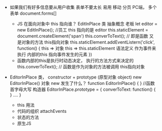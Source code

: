 - 如果我们有好多信息要从用户收集
  表单不要太长  易用
  移动 分页
  PC端， 多个表单  document.forms[]
  - JS 在面向对象中
   this 指向谁？
   EditInPlace   类  抽象概念 老板
   let editor = new EditInPlace();  //员工
   this  指向的是  editor
   this.staticElement = document.createElement('span')
   this.converToText(); // 即是函数 又是对象的方法 this指向对象
   this.staticElement.addEventListern('click', function() {
       this => 对象
       this => this.staticElement  语法定义
       作为事件来执行 内部的this 指向事件发生的元素
   })
   - 函数内部的this是执行时动态决定， 执行的方法方式来决定的
     this.converToText();  // 函数是作为对象的方法被调用  this指向对象

- EditorInPlace 类， constructor + prototype (原型对象 object)
  new EditorInPlace()  对象  new  发生了什么？
  function EditorInPlace() { } //函数首字母大写 构造器
   EditorInPlace.prototype = {
       converToText: function() {  }
       ....
   }
   - this 用法
   - 代码的组织 attachEvents
   - 状态的方法
   - 原生JS
